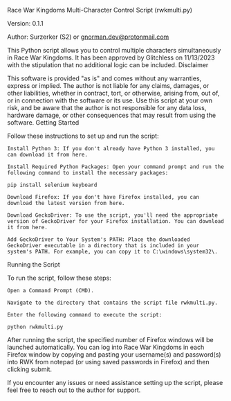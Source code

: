 Race War Kingdoms Multi-Character Control Script (rwkmulti.py)

Version: 0.1.1

Author: Surzerker (S2) or gnorman.dev@protonmail.com

This Python script allows you to control multiple characters simultaneously in Race War Kingdoms. It has been approved by Glitchless on 11/13/2023 with the stipulation that no additional logic can be included.
Disclaimer

This software is provided "as is" and comes without any warranties, express or implied. The author is not liable for any claims, damages, or other liabilities, whether in contract, tort, or otherwise, arising from, out of, or in connection with the software or its use. Use this script at your own risk, and be aware that the author is not responsible for any data loss, hardware damage, or other consequences that may result from using the software.
Getting Started

Follow these instructions to set up and run the script:

    Install Python 3: If you don't already have Python 3 installed, you can download it from here.

    Install Required Python Packages: Open your command prompt and run the following command to install the necessary packages:

    pip install selenium keyboard

    Download Firefox: If you don't have Firefox installed, you can download the latest version from here.

    Download GeckoDriver: To use the script, you'll need the appropriate version of GeckoDriver for your Firefox installation. You can download it from here.

    Add GeckoDriver to Your System's PATH: Place the downloaded GeckoDriver executable in a directory that is included in your system's PATH. For example, you can copy it to C:\windows\system32\.

Running the Script

To run the script, follow these steps:

    Open a Command Prompt (CMD).

    Navigate to the directory that contains the script file rwkmulti.py.

    Enter the following command to execute the script:

    python rwkmulti.py

After running the script, the specified number of Firefox windows will be launched automatically. You can log into Race War Kingdoms in each Firefox window by copying and pasting your username(s) and password(s) into RWK from notepad (or using saved passwords in Firefox) and then clicking submit.

If you encounter any issues or need assistance setting up the script, please feel free to reach out to the author for support.
